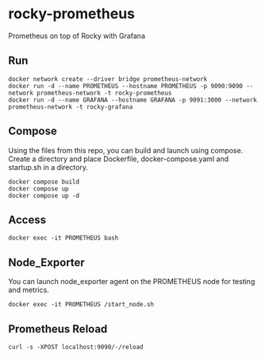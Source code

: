# rocky-prometheus
Prometheus on top of Rocky with Grafana

## Run
```
docker network create --driver bridge prometheus-network
docker run -d --name PROMETHEUS --hostname PROMETHEUS -p 9090:9090 --network prometheus-network -t rocky-prometheus
docker run -d --name GRAFANA --hostname GRAFANA -p 9091:3000 --network prometheus-network -t rocky-grafana
```

## Compose
Using the files from this repo, you can build and launch using compose. Create a directory and place Dockerfile, docker-compose.yaml and startup.sh in a directory.
```
docker compose build
docker compose up
docker compose up -d
```
## Access
```
docker exec -it PROMETHEUS bash
```

## Node_Exporter
You can launch node_exporter agent on the PROMETHEUS node for testing and metrics. 
```
docker exec -it PROMETHEUS /start_node.sh
```

## Prometheus Reload
```
curl -s -XPOST localhost:9090/-/reload
```

